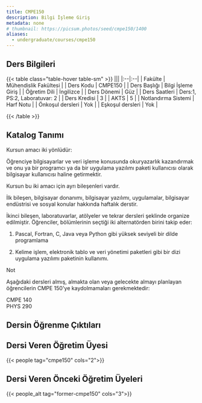 ```yaml
---
title: CMPE150
description: Bilgi İşleme Giriş
metadata: none
# thumbnail: https://picsum.photos/seed/cmpe150/1400
aliases:
  - undergraduate/courses/cmpe150
---
```


## Ders Bilgileri

<!-- prettier-ignore-start -->
{{< table class="table-hover table-sm" >}}
|||
|:--|:--|
| Fakülte | Mühendislik Fakültesi |
| Ders Kodu | CMPE150 |
| Ders Başlığı | Bilgi İşleme Giriş |
| Öğretim Dili | İngilizce |
| Ders Dönemi | Güz |
| Ders Saatleri | Ders:1, PS:2, Laboratuvar: 2 |
| Ders Kredisi | 3 |
| AKTS | 5 |
| Notlandırma Sistemi | Harf Notu |
| Önkoşul dersleri | Yok |
| Eşkoşul dersleri | Yok |

{{< /table >}}
<!-- prettier-ignore-end -->

## Katalog Tanımı

Kursun amacı iki yönlüdür:

Öğrenciye bilgisayarlar ve veri işleme konusunda okuryazarlık kazandırmak ve onu ya bir programcı ya da bir uygulama yazılımı paketi kullanıcısı olarak bilgisayar kullanıcısı haline getirmektir.

Kursun bu iki amacı için ayrı bileşenleri vardır.

İlk bileşen, bilgisayar donanımı, bilgisayar yazılımı, uygulamalar, bilgisayar endüstrisi ve sosyal konular hakkında haftalık derstir.

İkinci bileşen, laboratuvarlar, atölyeler ve tekrar dersleri şeklinde organize edilmiştir. Öğrenciler, bölümlerinin seçtiği iki alternatörden birini takip eder:

1) Pascal, Fortran, C, Java veya Python gibi yüksek seviyeli bir dilde programlama

2) Kelime işlem, elektronik tablo ve veri yönetimi paketleri gibi bir dizi uygulama yazılımı paketinin kullanımı.

Not

Aşağıdaki dersleri almış, almakta olan veya gelecekte almayı planlayan öğrencilerin CMPE 150'ye kaydolmamaları gerekmektedir:

CMPE 140  
PHYS 290

## Dersin Öğrenme Çıktıları

## Dersi Veren Öğretim Üyesi

{{< people tag="cmpe150" cols="2">}}

## Dersi Veren Önceki Öğretim Üyeleri

{{< people_alt tag="former-cmpe150" cols="3">}}
